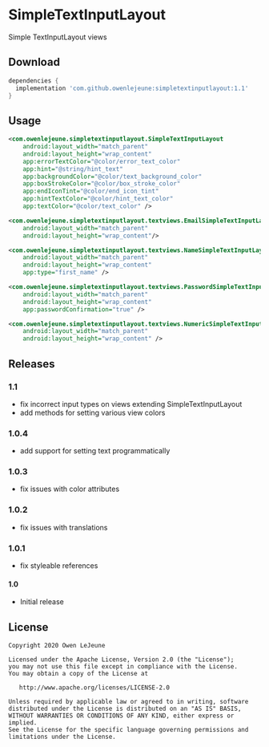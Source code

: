 # SimpleTextInputLayout

Simple TextInputLayout views

## Download
```groovy
dependencies {
  implementation 'com.github.owenlejeune:simpletextinputlayout:1.1'
}
```

## Usage
```xml
<com.owenlejeune.simpletextinputlayout.SimpleTextInputLayout
    android:layout_width="match_parent"
    android:layout_height="wrap_content"
    app:errorTextColor="@color/error_text_color"
    app:hint="@string/hint_text"
    app:backgroundColor="@color/text_background_color"
    app:boxStrokeColor="@color/box_stroke_color"
    app:endIconTint="@color/end_icon_tint"
    app:hintTextColor="@color/hint_text_color"
    app:textColor="@color/text_color" />

<com.owenlejeune.simpletextinputlayout.textviews.EmailSimpleTextInputLayout
    android:layout_width="match_parent"
    android:layout_height="wrap_content"/>

<com.owenlejeune.simpletextinputlayout.textviews.NameSimpleTextInputLayout
    android:layout_width="match_parent"
    android:layout_height="wrap_content"
    app:type="first_name" />

<com.owenlejeune.simpletextinputlayout.textviews.PasswordSimpleTextInputLayout
    android:layout_width="match_parent"
    android:layout_height="wrap_content"
    app:passwordConfirmation="true" />

<com.owenlejeune.simpletextinputlayout.textviews.NumericSimpleTextInputLayout
    android:layout_width="match_parent"
    android:layout_height="wrap_content" />
```

## Releases

### 1.1
* fix incorrect input types on views extending SimpleTextInputLayout
* add methods for setting various view colors

### 1.0.4
* add support for setting text programmatically

### 1.0.3
* fix issues with color attributes

### 1.0.2
* fix issues with translations

### 1.0.1
* fix styleable references

#### 1.0
* Initial release

## License
```
Copyright 2020 Owen LeJeune

Licensed under the Apache License, Version 2.0 (the "License");
you may not use this file except in compliance with the License.
You may obtain a copy of the License at

   http://www.apache.org/licenses/LICENSE-2.0

Unless required by applicable law or agreed to in writing, software
distributed under the License is distributed on an "AS IS" BASIS,
WITHOUT WARRANTIES OR CONDITIONS OF ANY KIND, either express or implied.
See the License for the specific language governing permissions and
limitations under the License.
